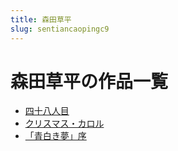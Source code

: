 ```yaml
---
title: 森田草平
slug: sentiancaopingc9
---
```


# 森田草平の作品一覧

- [四十八人目](sishibarenmu8e)
- [クリスマス・カロル](kurisumasukaroru33)
- [「青白き夢」序](qingbaikimengxuc1)
